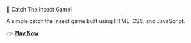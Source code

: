 🦋 Catch The Insect Game!

A simple catch the insect game built using HTML, CSS, and JavaScript.

👉 [**Play Now**](https://anjaliprasad24.github.io/Catch-The-Insect-Game/)
